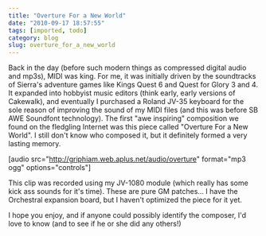 ```yaml
---
title: "Overture For a New World"
date: "2010-09-17 18:57:55"
tags: [imported, todo]
category: blog
slug: overture_for_a_new_world
---
```


Back in the day (before such modern things as compressed digital audio and mp3s), MIDI was king. For me, it was initially driven by the soundtracks of Sierra's adventure games like Kings Quest 6 and Quest for Glory 3 and 4. It expanded into hobbyist music editors (think early, early versions of Cakewalk), and eventually I purchased a Roland JV-35 keyboard for the sole reason of improving the sound of my MIDI files (and this was before SB AWE Soundfont technology). The first "awe inspiring" composition we found on the fledgling Internet was this piece called "Overture For a New World". I still don't know who composed it, but it definitely formed a very lasting memory.

[audio src="http://griphiam.web.aplus.net/audio/overture" format="mp3 ogg" options="controls"]

This clip was recorded using my JV-1080 module (which really has some kick ass sounds for it's time). These are pure GM patches... I have the Orchestral expansion board, but I haven't optimized the piece for it yet.

I hope you enjoy, and if anyone could possibly identify the composer, I'd love to know (and to see if he or she did any others!)
